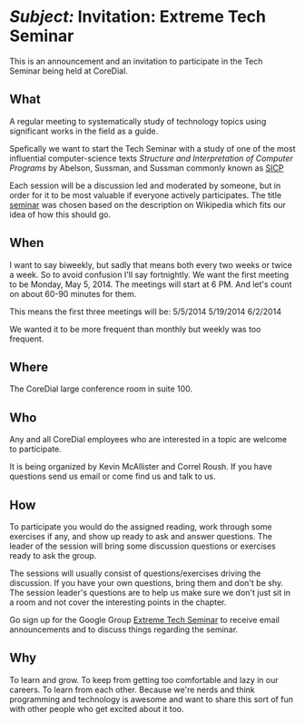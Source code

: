 # *Subject:* Invitation: Extreme Tech Seminar #

This is an announcement and an invitation to participate in the Tech Seminar being held at CoreDial.

## What ##

A regular meeting to systematically study of technology topics using significant works in the field as a guide.  

Spefically we want to start the Tech Seminar with a study of one of the most influential computer-science texts _Structure and Interpretation of Computer Programs_ by Abelson, Sussman, and Sussman commonly known as [SICP](http://mitpress.mit.edu/sicp/)

Each session will be a discussion led and moderated by someone, but in order for it to be most valuable if everyone actively participates.  The title [seminar](http://en.wikipedia.org/wiki/Seminar) was chosen based on the description on Wikipedia which fits our idea of how this should go.

## When ##

I want to say biweekly, but sadly that means both every two weeks or twice a week.  So to avoid confusion I'll say fortnightly.  We want the first meeting to be Monday, May 5, 2014.  The meetings will start at 6 PM.  And let's count on about 60-90 minutes for them.

This means the first three meetings will be:
5/5/2014
5/19/2014
6/2/2014

We wanted it to be more frequent than monthly but weekly was too frequent.

## Where ##

The CoreDial large conference room in suite 100.

## Who ##

Any and all CoreDial employees who are interested in a topic are welcome to participate.  

It is being organized by Kevin McAllister and Correl Roush.  If you have questions send us email or come find us and talk to us.

## How ##

To participate you would do the assigned reading, work through some exercises if any, and show up ready to ask and answer questions.  The leader of the session will bring some discussion questions or exercises ready to ask the group.

The sessions will usually consist of questions/exercises driving the discussion.  If you have your own questions, bring them and don't be shy.  The session leader's questions are to help us make sure we don't just sit in a room and not cover the interesting points in the chapter.

Go sign up for the Google Group [Extreme Tech Seminar](https://groups.google.com/d/forum/extreme-tech-seminar) to receive email announcements and to discuss things regarding the seminar.

## Why ##

To learn and grow.  To keep from getting too comfortable and lazy in our careers.  To learn from each other.  Because we're nerds and think programming and technology is awesome and want to share this sort of fun with other people who get excited about it too.
